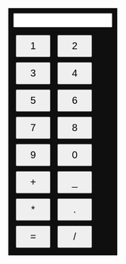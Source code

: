 <!DOCTYPE html>
<html>
<head>
    <title>Calculator</title>
    <style>
        #calculator {
            width: 200px;
            background-color: rgb(16, 15, 15);
            padding: 10px;
        }
        button {
            width: 70px;
            height: 45px;
            margin: 5px;
            font-size: 20px;
        }
        #display {
            width: 100%;
            margin-bottom: 10px;
            font-size: 20px;
        }
    </style>
</head>
<body>

<div id="calculator">
    <input type="text" id="display" readonly>
    <br>
    <button onclick="addToDisplay('1')">1</button>
    <button onclick="addToDisplay('2')">2</button>
    <button onclick="addToDisplay('3')">3</button>
    <button onclick="addToDisplay('4')">4</button>
    <br>
    <button onclick="addToDisplay('5')">5</button>
    <button onclick="addToDisplay('6')">6</button>
    <button onclick="addToDisplay('7')">7</button>
    <button onclick="addToDisplay('8')">8</button>
    <br>
    <button onclick="addToDisplay('9')">9</button>
    <button onclick="addToDisplay('0')">0</button>
    <button onclick="addToDisplay('+')">+</button>
    <button onclick="addToDisplay('_')">_</button>
    <br>
    <button onclick="addToDisplay('*')">*</button>
    <button onclick="addToDisplay('.')">.</button>
    <button onclick="calculate()">=</button>
    <button onclick="addToDisplay('/')">/</button>
</div>

<script>
    var display = document.getElementById("display");

    function addToDisplay(value) {
        display.value += value;
    }

    function calculate() {
        try {
            display.value = eval(display.value);
        } catch (error) {
            display.value = "Error";
        }
    }

    window.addEventListener("keydown", function(event) {
        var key = event.key;
        if ((key >= '0' && key <= '9') || ['+', '-', '*', '/', '.'].includes(key)) {
            addToDisplay(key);
        } else if (key === 'Enter') {
            calculate();
        } else if (key === 'Backspace') {
            display.value = display.value.slice(0, -1);
        }
    });
</script>

</body>
</html>
